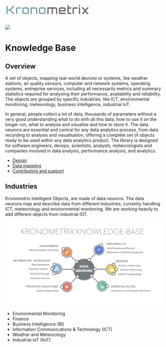 <img src="/docs/img/k-logo.png" align="left" height="35" width="275" />
<br/><br/>
<br/>

[![](https://img.shields.io/static/v1.svg?label=license&message=BSD3&color=blue)](LICENSE)


# Knowledge Base

## Overview
A set of objects, mapping real-world devices or systems, like weather stations, air quality sensors, computer and network systems, operating systems, entreprise services, including all necessarily metrics and summary statistics required for analysing their performance, availability and reliability. The objects are grouped by specific industries, like ICT, environmental monitoring, meteorology, business intelligence, industrial IoT. 

In general, people collect a lot of data, thousands of parameters without a very good understanding what to do with all this data, how to use it on the longer run, what to analyse and visualise and how to store it. The data neurons are essential and central for any data analytics process, from data recording to analysis and visualisation, offering a complete set of objects ready to be used within any data analytics product. The library is designed for software engineers, devops, scientists, analysts, meteorologists and companies involved in data analysis, performance analysis, and analytics.

* [Design](docs/design.md)
* [Data mapping](docs/mapping.md)
* [Contributing and support](docs/contributing.md)


## Industries
Kronometrix Intelligent Objects, are made of data neurons. The data neurons map and describe data from different industries, currently handling ICT, 
meteorology and environmental monitoring. We are working heavily to add different objects
from industrial IOT.

![](/docs/img/kkb.png)

 * Environmental Monitoring
 * Finance
 * Business Intelligence (BI)
 * Information Communications & Technology (ICT)
 * Weather and Meteorology
 * Industrial IoT (IIoT) 
